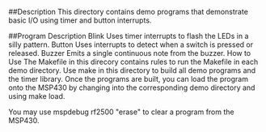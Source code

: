 ##Description
This directory contains demo programs that demonstrate basic I/O using timer and button interrupts.

##Program	Description
Blink	Uses timer interrupts to flash the LEDs in a silly pattern.
Button	Uses interrupts to detect when a switch is pressed or released.
Buzzer	Emits a single continuous note from the buzzer.
How to Use
The Makefile in this direcory contains rules to run the Makefile in each demo directory. Use make in this directory to build all demo programs and the timer library. Once the programs are built, you can load the program onto the MSP430 by changing into the corresponding demo directory and using make load.

You may use mspdebug rf2500 "erase" to clear a program from the MSP430.

